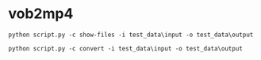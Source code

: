 # vob2mp4

``python script.py -c show-files -i test_data\input -o test_data\output``

``python script.py -c convert -i test_data\input -o test_data\output``